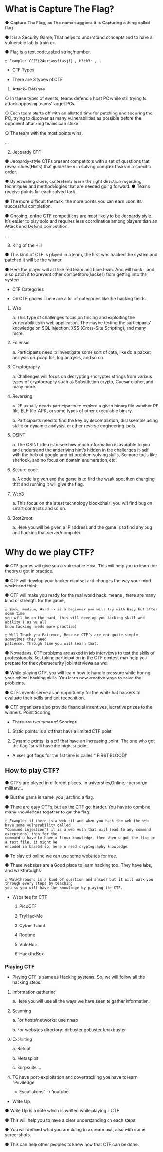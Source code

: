 # What is Capture The Flag?

● Capture The Flag, as The name suggests it is Capturing a thing 
called flag

● It is a Security Game, That helps to understand concepts and to 
have a vulnerable lab to train on.

● Flag is a text,code,asked string/number.

    ○ Example: GEEZ{24erjawsfiasjf} , H3ck3r , …

* CTF Types

- There are 3 types of CTF

1. Attack- Defense

○ In these types of events, teams defend a host PC while still trying to 
attack opposing teams’ target PCs.

○ Each team starts off with an allotted time for patching and securing the 
PC, trying to discover as many vulnerabilities as possible before the 
opponent attacking teams can strike. 

○ The team with the most points wins.

…

2. Jeopardy CTF

● Jeopardy-style CTFs present competitors with a set of questions that 
reveal clues(Hints) that guide them in solving complex tasks in a specific 
order.

● By revealing clues, contestants learn the right direction regarding 
techniques and methodologies that are needed going forward. 
● Teams receive points for each solved task. 

● The more difficult the task, the more points you can earn upon its 
successful completion.

● Ongoing, online CTF competitions are most likely to be Jeopardy style. 
It’s easier to play solo and requires less coordination among players than 
an Attack and Defend competition.

…

3. King of the Hill

● This kind of CTF is played in a team, the first who hacked the system and 
patched it will be the winner.

● Here the player will act like red team and blue team. And will hack it and 
also patch it to prevent other competitors(hacker) from getting into the 
system.

* CTF Categories 

- On CTF games There are a lot of categories like the hacking fields.

1. Web

    a. This type of challenges focus on finding and exploiting the vulnerabilities in web application. The maybe testing 
    the participants’ knowledge on SQL Injection, XSS (Cross-Site Scripting), and many more.

2. Forensic

    a. Participants need to investigate some sort of data, like do a packet analysis on .pcap file, log analysis, and so on.

3. Cryptography

    a. Challenges will focus on decrypting encrypted strings from various types of cryptography such as Substitution 
    crypto, Caesar cipher, and many more.

4. Reversing

    a. RE usually needs participants to explore a given binary file weather PE file, ELF file, APK, or some types of other 
    executable binary. 

    b. Participants need to find the key by decompilation, disassemble using static or dynamic analysis, or other 
    reverse engineering tools.

5. OSINT

    a. The OSINT idea is to see how much information is available to you and understand the underlying hint’s hidden 
    in the challenges it-self with the help of google and bit problem-solving skills. So more tools like sherlock, and no 
    focus on domain enumeration, etc.

6. Secure code

    a. A code is given and the game is to find the weak spot then changing that and running it will give the flag.

7. Web3

    a. This focus on the latest technology blockchain, you will find bug on smart contracts and so on.

8. Boot2root

    a. Here you will be given a IP address and the game is to find any bug and hacking that server/computer.

# Why do we play CTF?

● CTF games will give you a vulnerable Host, This will help you to learn the 
theory u got in practice.

● CTF will develop your hacker mindset and changes the way your mind works 
and think.

● CTF will make you ready for the real world hack. means , there are many kind 
of strength for the game,

    ○ Easy, medium, Hard -> as a beginner you will try with Easy but after some time 
    you will be on the hard, this will develop you hacking skill and ability ( as we all 
    know hacking needs more practice)

    ○ Will Teach you Patience, Because CTF’s are not quite simple sometimes they need 
    patience. Through time you will learn that.

● Nowadays, CTF problems are asked in job interviews to test the skills of professionals. 
So, taking participation in the CTF contest may help you prepare for the cybersecurity 
job interviews as well.

● While playing CTF, you will learn how to handle pressure while honing your ethical 
hacking skills. You learn new creative ways to solve the problems.

● CTFs events serve as an opportunity for the white hat hackers to evaluate their skills and 
get recognition.

● CTF organizers also provide financial incentives, lucrative prizes to the winners.
Point Scoring

- There are two types of Scorings.

1. Static points: is a ctf that have a limited CTF point

2. Dynamic points: is a ctf that have an increasing point. The one who got the flag 1st will 
have the highest point.

- A user got flags for the 1st time is called “ FIRST BLOOD!”

## How to play CTF?

● CTF’s are played in different places. In universties,Online,inperson,in military…

● But the game is same, you just find a flag.

● There are easy CTFs, but as the CTF got harder. You have to combine many knowledges 
together to get the flag.

    ○ Example: if there is a web ctf and when you hack the web the web have some vulnerability called 
    “Command injection”( it is a web vuln that will lead to any command executions) then for the 
    command u have to have a linux knowledge, then when u got the flag in a text file, it might be 
    encoded in base64 so, here u need cryptography knowledge.

● To play ctf online we can use some websites for free.

● These websites are a Good place to learn hacking too. They have labs, and walkthroughs

    ○ Walkthrough: is a kind of question and answer but it will walk you through every steps by teaching 
    you so you will have the knowledge by playing the CTF.

- Websites for CTF

    1. PicoCTF

    2. TryHackMe

    3. Cyber Talent

    4. Rootme

    5. VulnHub

    6. HacktheBox

### Playing CTF

* Playing CTF is same as Hacking systems. So, we will follow all the hacking 
steps.

1. Information gathering

    a. Here you will use all the ways we have seen to gather information.

2. Scanning

    a. For hosts/networks: use nmap

    b. For websites directory: dirbuster,gobuster,feroxbuster

3. Exploiting

    a. Netcat

    b. Metasploit

    c. Burpsuite….

4. TO have post-exploitation and covertracking you have to learn “Priviledge 

    - Escallations” -> Youtube

* Write Up

● Write Up is a note which is written while playing a CTF

● This will help you to have a clear understanding on each steps.

● You will defined what you are doing in a create text, also with some 
screenshots.

● This can help other peoples to know how that CTF can be done. 

